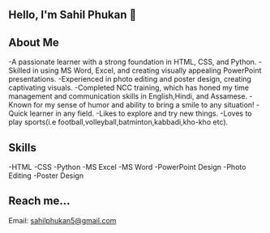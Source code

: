 ## Hello, I'm Sahil Phukan 👋
## About Me
  -A passionate learner with a strong foundation in HTML, CSS, and Python.
  -Skilled in using MS Word, Excel, and creating visually appealing PowerPoint presentations.
  -Experienced in photo editing and poster design, creating captivating visuals.
  -Completed NCC training, which has honed my time management and communication skills in English,Hindi, and Assamese.
  -Known for my sense of humor and ability to bring a smile to any situation!
  -Quick learner in any field.
  -Likes to explore and try new things.
  -Loves to play sports(i.e football,volleyball,batminton,kabbadi,kho-kho etc).
## Skills
  -HTML
  -CSS
  -Python
  -MS Excel
  -MS Word
  -PowerPoint Design
  -Photo Editing
  -Poster Design
## Reach me...
  Email: sahilphukan5@gmail.com


<!--
**Sahilphukan/Sahilphukan** is a ✨ _special_ ✨ repository because its `README.md` (this file) appears on your GitHub profile.

Here are some ideas to get you started:

- 🔭 I’m currently working on ...
- 🌱 I’m currently learning ...
- 👯 I’m looking to collaborate on ...
- 🤔 I’m looking for help with ...
- 💬 Ask me about ...
- 📫 How to reach me: ...
- 😄 Pronouns: ...
- ⚡ Fun fact: ...
-->
